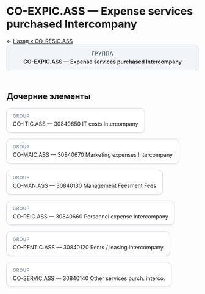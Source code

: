 # CO-EXPIC.ASS — Expense services purchased Intercompany
<p class="cc-breadcrumb">← <a href='../../level_02/CO-RESIC.ASS/'>Назад к CO-RESIC.ASS</a></p>
<style>
.cc-container { display: flex; flex-direction: column; gap: 1.5rem; }
.cc-breadcrumb { margin: 0; }
.cc-parent { padding: 1rem 1.25rem; border-radius: 12px; background: #f1f5f9; border: 1px solid #d8dee9; text-align: center; font-weight: 600; }
.cc-parent .cc-tag { font-size: 0.8rem; text-transform: uppercase; color: #475569; letter-spacing: 0.06em; }
.cc-children { display: flex; flex-wrap: wrap; gap: 1rem; }
.cc-tile { display: block; min-width: 180px; padding: 0.85rem 1rem; border-radius: 12px; border: 1px solid #d1d5db; background: #ffffff; box-shadow: 0 2px 4px rgba(15, 23, 42, 0.08); transition: transform 0.1s ease, box-shadow 0.1s ease; color: inherit; text-decoration: none; }
.cc-tile:hover { transform: translateY(-2px); box-shadow: 0 6px 12px rgba(15, 23, 42, 0.15); }
.cc-tile-leaf { background: #f8fafc; }
.cc-tag { font-size: 0.7rem; color: #64748b; text-transform: uppercase; letter-spacing: 0.08em; margin-bottom: 0.3rem; }
</style>
<div class='cc-container'>
  <div class='cc-parent'>
    <div class='cc-tag'>Группа</div>
    <div>CO-EXPIC.ASS — Expense services purchased Intercompany</div>
  </div>
  <div>
    <h2>Дочерние элементы</h2>
<div class='cc-children'><a class='cc-tile' href='../../level_04/CO-ITIC.ASS/'><div class='cc-tag'>GROUP</div><div>CO-ITIC.ASS — 30840650 IT costs Intercompany</div></a><a class='cc-tile' href='../../level_04/CO-MAIC.ASS/'><div class='cc-tag'>GROUP</div><div>CO-MAIC.ASS — 30840670 Marketing expenses Intercompany</div></a><a class='cc-tile' href='../../level_04/CO-MAN.ASS/'><div class='cc-tag'>GROUP</div><div>CO-MAN.ASS — 30840130 Management Feesment Fees</div></a><a class='cc-tile' href='../../level_04/CO-PEIC.ASS/'><div class='cc-tag'>GROUP</div><div>CO-PEIC.ASS — 30840660 Personnel expense Intercompany</div></a><a class='cc-tile' href='../../level_04/CO-RENTIC.ASS/'><div class='cc-tag'>GROUP</div><div>CO-RENTIC.ASS — 30840120 Rents / leasing intercompany</div></a><a class='cc-tile' href='../../level_04/CO-SERVIC.ASS/'><div class='cc-tag'>GROUP</div><div>CO-SERVIC.ASS — 30840140 Other services purch. interco.</div></a></div>
  </div>
</div>
